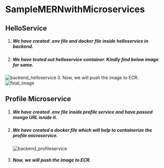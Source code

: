 # SampleMERNwithMicroservices
## HelloService
1. ##### We have created .env file and docker file inside helloservice in backend.
2. ##### We have tested out helloservice container. Kindly find below image for same.
![backend_helloservice](https://github.com/himani0550/Orchestration_assign/assets/77041503/c8d3be52-ac31-41ab-b195-4f3cb6d21258)
3. Now, we will push the image to ECR.
![final_image](https://github.com/himani0550/Orchestration_assign/assets/77041503/088c6539-c511-4eae-85e4-4a022cee4e97)

## Profile Microservice
1. ##### We have created .env file inside profile service and have passed mongo URL isnide it.
2. ##### We have created a docker file which will help to containerize the profile microservice.
   ![backend_profileservice](https://github.com/himani0550/Orchestration_assign/assets/77041503/470758f6-9919-4274-b274-09970abd1a87)
3. ##### Now, we will push the image to ECR.
         





